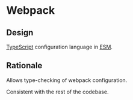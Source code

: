 # Webpack

## Design

[TypeScript](https://webpack.js.org/configuration/configuration-languages/#typescript) configuration language in [ESM](https://nodejs.org/api/esm.html).

## Rationale

Allows type-checking of webpack configuration.

Consistent with the rest of the codebase.

